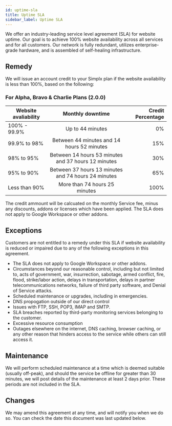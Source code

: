 ```yaml
---
id: uptime-sla
title: Uptime SLA
sidebar_label: Uptime SLA
---
```


We offer an industry-leading service level agreement (SLA) for website uptime. Our goal is to achieve 100% website availability across all services and for all customers. Our network is fully redundant, utilizes enterprise-grade hardware, and is assembled of self-healing infrastructure.

## Remedy
We will issue an account credit to your Simplx plan if the website availability is less than 100%, based on the following:

### For Alpha, Bravo & Charlie Plans (2.0.0)
 Website avaliability        | Monthly downtime      | Credit Percentage |
| ------------- | :-----------: | -----: |
| 100% - 99.9%      | Up to 44 minutes | 0% |
| 99.9% to 98%      |   Between 44 minutes and 14 hours 52 minutes    |   15% |
| 98% to 95% |   Between 14 hours 53 minutes and 37 hours 12 minutes    |    30% |
| 95% to 90% | Between 37 hours 13 minutes and 74 hours 24 minutes    |    65% |
| Less than 90% | More than 74 hours 25 minutes    |    100% |

The credit ammount will be calcuated on the monthly Service fee, minus any discounts, addons or licenses which have been applied.
The SLA does not apply to Google Workspace or other addons.

## Exceptions
Customers are not entitled to a remedy under this SLA if website availability is reduced or impaired due to any of the following exceptions in this agreement.

- The SLA does not apply to Google Workspace or other addons.
- Circumstances beyond our reasonable control, including but not limited to, acts of government, war, insurrection, sabotage, armed conflict, fire, flood, strike/labor action, delays in transportation, delays in partner telecommunications networks, failure of third party software, and Denial of Service attacks.
- Scheduled maintenance or upgrades, including in emergencies.
- DNS propogation outside of our direct control
- Issues with FTP, SSH, POP3, IMAP and SMTP.
- SLA breaches reported by third-party monitoring services belonging to the customer.
- Excessive resource consumption
- Outages elsewhere on the internet, DNS caching, browser caching, or any other reason that hinders access to the service while others can still access it.

## Maintenance
We will perform scheduled maintenance at a time which is deemed suitable (usually off-peak), and should the service be offline for greater than 30 minutes, we will post details of the maintenance at least 2 days prior. These periods are not included in the SLA.

## Changes
We may amend this agreement at any time, and will notify you when we do so. You can check the date this document was last updated below.